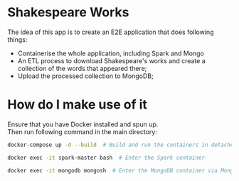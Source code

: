 # Shakespeare Works

The idea of this app is to create an E2E application that does following things:

- Containerise the whole application, including Spark and Mongo
- An ETL process to download Shakespeare's works and create a collection of the words
  that appeared there;
- Upload the processed collection to MongoDB;

# How do I make use of it

Ensure that you have Docker installed and spun up.  
Then run following command in the main directory:

```bash
docker-compose up -d --build  # Build and run the containers in detached mode

docker exec -it spark-master bash  # Enter the Spark container

docker exec -it mongodb mongosh  # Enter the MongoDB container via Mongosh
```
